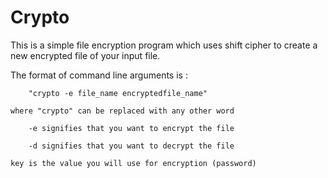 # Crypto
This is a simple file encryption program which uses shift cipher to create a new encrypted file of your input file.

The format of command line arguments is :

        "crypto -e file_name encryptedfile_name"

    where "crypto" can be replaced with any other word

        -e signifies that you want to encrypt the file

        -d signifies that you want to decrypt the file

    key is the value you will use for encryption (password)
